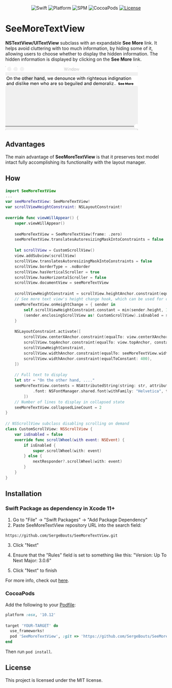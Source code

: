 <p align="center">
    <img src="https://img.shields.io/badge/Swift-4.2-orange" alt="Swift" />
    <img src="https://img.shields.io/badge/platform-osx|ios-orange" alt="Platform" />
    <img src="https://img.shields.io/badge/Swift%20Package%20Manager-compatible-orange" alt="SPM" />
    <img src="https://img.shields.io/badge/pod-compatible-orange" alt="CocoaPods" />
    <a href="https://github.com/SergeBouts/SeeMoreTextView/blob/master/LICENSE">
        <img src="https://img.shields.io/badge/licence-MIT-orange" alt="License" />
    </a>
</p>

# SeeMoreTextView

**NSTextView/UITextView** subclass with an expandable **See More** link. It helps avoid cluttering with too much information, by hiding some of it, allowing users to choose whether to display the hidden information. The hidden information is displayed by clicking on the **See More** link.

![](screenshot.gif)

## Advantages

The main advantage of **SeeMoreTextView** is that it preserves text model intact fully accomplishing its functionality with the layout manager.

## How

```swift
import SeeMoreTextView
...
var seeMoreTextView: SeeMoreTextView!
var scrollViewHeightConstraint: NSLayoutConstraint!

override func viewWillAppear() {
    super.viewWillAppear()

    seeMoreTextView = SeeMoreTextView(frame: .zero)
    seeMoreTextView.translatesAutoresizingMaskIntoConstraints = false
    
    let scrollView = CustomScrollView()
    view.addSubview(scrollView)
    scrollView.translatesAutoresizingMaskIntoConstraints = false
    scrollView.borderType = .noBorder
    scrollView.hasVerticalScroller = true
    scrollView.hasHorizontalScroller = false
    scrollView.documentView = seeMoreTextView
    
    scrollViewHeightConstraint = scrollView.heightAnchor.constraint(equalToConstant: 0)
    // See more text view's height change hook, which can be used for custom layout handling
    seeMoreTextView.onHeightChange = { sender in
        self.scrollViewHeightConstraint.constant = min(sender.height, 100)
        (sender.enclosingScrollView as! CustomScrollView).isEnabled = sender.isExpanded
    }
    
    NSLayoutConstraint.activate([
        scrollView.centerXAnchor.constraint(equalTo: view.centerXAnchor),
        scrollView.topAnchor.constraint(equalTo: view.topAnchor, constant: 10),
        scrollViewHeightConstraint,
        scrollView.widthAnchor.constraint(equalTo: seeMoreTextView.widthAnchor),
        scrollView.widthAnchor.constraint(equalToConstant: 400),
    ])

    // Full text to display
    let str = "On the other hand, ...."
    seeMoreTextView.contents = NSAttributedString(string: str, attributes: [
            .font: NSFontManager.shared.font(withFamily: "Helvetica", traits: [], weight: 5, size: 14)!
        ])
    // Number of lines to display in collapsed state
    seeMoreTextView.collapsedLineCount = 2
}

// NSScrollView subclass disabling scrolling on demand
class CustomScrollView: NSScrollView {
    var isEnabled = false
    override func scrollWheel(with event: NSEvent) {
        if isEnabled {
            super.scrollWheel(with: event)
        } else {
            nextResponder?.scrollWheel(with: event)
        }
    }
}
```

## Installation

### Swift Package as dependency in Xcode 11+

1. Go to "File" -> "Swift Packages" -> "Add Package Dependency"
2. Paste SeeMoreTextView repository URL into the search field:

`https://github.com/SergeBouts/SeeMoreTextView.git`

3. Click "Next"

4. Ensure that the "Rules" field is set to something like this: "Version: Up To Next Major: 3.0.6"

5. Click "Next" to finish

For more info, check out [here](https://developer.apple.com/documentation/xcode/adding_package_dependencies_to_your_app).

### CocoaPods

[CocoaPods]: http://cocoapods.org

Add the following to your [Podfile](http://guides.cocoapods.org/using/the-podfile.html):

```ruby
platform :osx, '10.12'

target 'YOUR-TARGET' do
  use_frameworks!
  pod 'SeeMoreTextView', :git => 'https://github.com/SergeBouts/SeeMoreTextView.git'
end
```

Then run `pod install`.

## License

This project is licensed under the MIT license.
